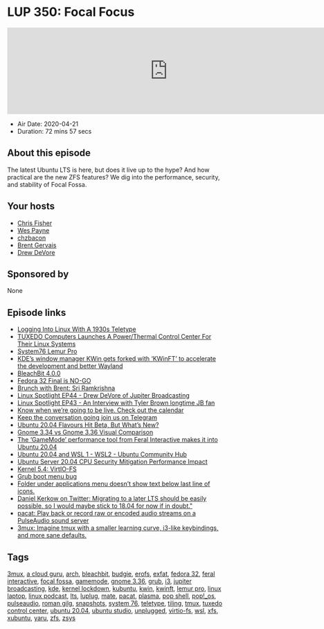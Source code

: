 # LUP 350: Focal Focus

<iframe src="https://player.fireside.fm/v2/RUkczH-V+H9oahUCM?theme=dark" width="740" height="200" frameborder="0" scrolling="no"></iframe>

* Air Date: 2020-04-21
* Duration: 72 mins 57 secs

## About this episode

The latest Ubuntu LTS is here, but does it live up to the hype? And how practical are the new ZFS features? We dig into the performance, security, and stability of Focal Fossa.

## Your hosts
* [Chris Fisher](https://linuxunplugged.com/hosts/chrislas)
* [Wes Payne](https://linuxunplugged.com/hosts/wes)
* [chzbacon](https://linuxunplugged.com/hosts/chzbacon)
* [Brent Gervais](https://linuxunplugged.com/guests/brentgervais)
* [Drew DeVore](https://linuxunplugged.com/guests/drewdevore)

## Sponsored by

None



## Episode links

  * [Logging Into Linux With A 1930s Teletype](https://hackaday.com/2020/04/15/logging-into-linux-with-a-1930s-teletype/ "Logging Into Linux With A 1930s Teletype")
  * [TUXEDO Computers Launches A Power/Thermal Control Center For Their Linux Systems](https://www.phoronix.com/scan.php?page=news_item&px=TUXEDO-Control-Center "TUXEDO Computers Launches A Power/Thermal Control Center For Their Linux Systems")
  * [System76 Lemur Pro](https://system76.com/laptops/lemur "System76 Lemur Pro")
  * [KDE’s window manager KWin gets forked with ‘KWinFT’ to accelerate the development and better Wayland](https://www.gamingonlinux.com/articles/kdes-window-manager-kwin-gets-forked-with-kwinft-to-accelerate-the-development-and-better-wayland.16446 "KDE’s window manager KWin gets forked with ‘KWinFT’ to accelerate the development and better Wayland")
  * [BleachBit 4.0.0](https://www.bleachbit.org/news/bleachbit-400 "BleachBit 4.0.0")
  * [Fedora 32 Final is NO-GO](https://lists.fedoraproject.org/archives/list/devel@lists.fedoraproject.org/thread/HXSBRI4LRWKKHLUH2OI4UPBKJJKGCDQR/ "Fedora 32 Final is NO-GO")
  * [Brunch with Brent: Sri Ramkrishna](https://extras.show/71 "Brunch with Brent: Sri Ramkrishna")
  * [Linux Spotlight EP44 - Drew DeVore of Jupiter Broadcasting](https://www.youtube.com/watch?v=eGwPjjD-iF0 "Linux Spotlight EP44 - Drew DeVore of Jupiter Broadcasting")
  * [Linux Spotlight EP43 - An Interview with Tyler Brown longtime JB fan](https://linuxspotlight.fireside.fm/43 "Linux Spotlight EP43 - An Interview with Tyler Brown longtime JB fan")
  * [Know when we’re going to be live. Check out the calendar](https://www.jupiterbroadcasting.com/release-calendar/ "Know when we’re going to be live. Check out the calendar")
  * [Keep the conversation going join us on Telegram](https://jupiterbroadcasting.com/telegram "Keep the conversation going join us on Telegram")
  * [Ubuntu 20.04 Flavours Hit Beta, But What’s New?](https://www.omgubuntu.co.uk/2020/04/ubuntu-20-04-flavours-whats-new "Ubuntu 20.04 Flavours Hit Beta, But What’s New?")
  * [Gnome 3.34 vs Gnome 3.36 Visual Comparison](https://imgur.com/a/skIWyxQ "Gnome 3.34 vs Gnome 3.36 Visual Comparison")
  * [The ‘GameMode’ performance tool from Feral Interactive makes it into Ubuntu 20.04](https://www.gamingonlinux.com/articles/16465 "The ‘GameMode’ performance tool from Feral Interactive makes it into Ubuntu 20.04")
  * [Ubuntu 20.04 and WSL 1 - WSL2 - Ubuntu Community Hub](https://discourse.ubuntu.com/t/ubuntu-20-04-and-wsl-1/15291 "Ubuntu 20.04 and WSL 1 - WSL2 - Ubuntu Community Hub")
  * [Ubuntu Server 20.04 CPU Security Mitigation Performance Impact](https://www.phoronix.com/scan.php?page=article&item=ubuntu2004-server-mit&num=1 "Ubuntu Server 20.04 CPU Security Mitigation Performance Impact")
  * [Kernel 5.4: VirtIO-FS](https://www.phoronix.com/scan.php?page=news_item&px=VirtIO-FS-QEMU-5.0-Merged "Kernel 5.4: VirtIO-FS")
  * [Grub boot menu bug](https://bugs.launchpad.net/ubuntu/+source/grub2/+bug/1863434 "Grub boot menu bug")
  * [Folder under applications menu doesn’t show text below last line of icons.](https://bugs.launchpad.net/ubuntu/+source/nautilus/+bug/1873725 "Folder under applications menu doesn’t show text below last line of icons.")
  * [Daniel Kerkow on Twitter: Migrating to a later LTS should be easily possible, so I would maybe stick to 18.04 for now if in doubt."](https://twitter.com/d_kerkow/status/1252523869883314177 "Daniel Kerkow on Twitter: Migrating to a later LTS should be easily possible, so I would maybe stick to 18.04 for now if in doubt.")
  * [pacat: Play back or record raw or encoded audio streams on a PulseAudio sound server](https://www.systutorials.com/docs/linux/man/1-pacat/ "pacat: Play back or record raw or encoded audio streams on a PulseAudio sound server")
  * [3mux: Imagine tmux with a smaller learning curve, i3-like keybindings, and more sane defaults.](https://github.com/aaronjanse/3mux "3mux: Imagine tmux with a smaller learning curve, i3-like keybindings, and more sane defaults.")



## Tags

[3mux](https://linuxunplugged.com/tags/3mux), [a cloud guru](https://linuxunplugged.com/tags/a%20cloud%20guru), [arch](https://linuxunplugged.com/tags/arch), [bleachbit](https://linuxunplugged.com/tags/bleachbit), [budgie](https://linuxunplugged.com/tags/budgie), [erofs](https://linuxunplugged.com/tags/erofs), [exfat](https://linuxunplugged.com/tags/exfat), [fedora 32](https://linuxunplugged.com/tags/fedora%2032), [feral interactive](https://linuxunplugged.com/tags/feral%20interactive), [focal fossa](https://linuxunplugged.com/tags/focal%20fossa), [gamemode](https://linuxunplugged.com/tags/gamemode), [gnome 3.36](https://linuxunplugged.com/tags/gnome%203.36), [grub](https://linuxunplugged.com/tags/grub), [i3](https://linuxunplugged.com/tags/i3), [jupiter broadcasting](https://linuxunplugged.com/tags/jupiter%20broadcasting), [kde](https://linuxunplugged.com/tags/kde), [kernel lockdown](https://linuxunplugged.com/tags/kernel%20lockdown), [kubuntu](https://linuxunplugged.com/tags/kubuntu), [kwin](https://linuxunplugged.com/tags/kwin), [kwinft](https://linuxunplugged.com/tags/kwinft), [lemur pro](https://linuxunplugged.com/tags/lemur%20pro), [linux laptop](https://linuxunplugged.com/tags/linux%20laptop), [linux podcast](https://linuxunplugged.com/tags/linux%20podcast), [lts](https://linuxunplugged.com/tags/lts), [luplug](https://linuxunplugged.com/tags/luplug), [mate](https://linuxunplugged.com/tags/mate), [pacat](https://linuxunplugged.com/tags/pacat), [plasma](https://linuxunplugged.com/tags/plasma), [pop shell](https://linuxunplugged.com/tags/pop%20shell), [pop!_os](https://linuxunplugged.com/tags/pop!_os), [pulseaudio](https://linuxunplugged.com/tags/pulseaudio), [roman gilg](https://linuxunplugged.com/tags/roman%20gilg), [snapshots](https://linuxunplugged.com/tags/snapshots), [system 76](https://linuxunplugged.com/tags/system%2076), [teletype](https://linuxunplugged.com/tags/teletype), [tiling](https://linuxunplugged.com/tags/tiling), [tmux](https://linuxunplugged.com/tags/tmux), [tuxedo control center](https://linuxunplugged.com/tags/tuxedo%20control%20center), [ubuntu 20.04](https://linuxunplugged.com/tags/ubuntu%2020.04), [ubuntu studio](https://linuxunplugged.com/tags/ubuntu%20studio), [unplugged](https://linuxunplugged.com/tags/unplugged), [virtio-fs](https://linuxunplugged.com/tags/virtio-fs), [wsl](https://linuxunplugged.com/tags/wsl), [xfs](https://linuxunplugged.com/tags/xfs), [xubuntu](https://linuxunplugged.com/tags/xubuntu), [yaru](https://linuxunplugged.com/tags/yaru), [zfs](https://linuxunplugged.com/tags/zfs), [zsys](https://linuxunplugged.com/tags/zsys)